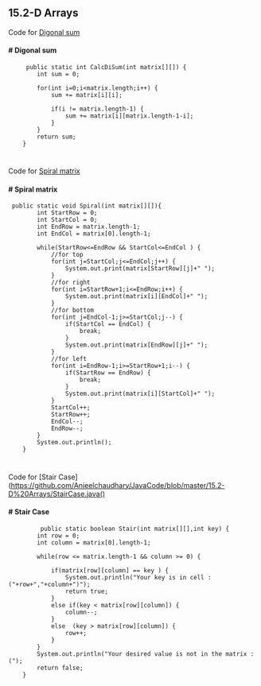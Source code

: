 ## 15.2-D Arrays
Code for 
[Digonal sum](https://github.com/Anjeelchaudhary/JavaCode/blob/master/15.2-D%20Arrays/DigonalSum.java)

#### # Digonal sum

```
     public static int CalcDiSum(int matrix[][]) {
        int sum = 0;

        for(int i=0;i<matrix.length;i++) {
            sum += matrix[i][i];

            if(i != matrix.length-1) {
                sum += matrix[i][matrix.length-1-i];
            }
        }
        return sum;
    }
```
#
Code for 
[Spiral matrix](https://github.com/Anjeelchaudhary/JavaCode/blob/master/15.2-D%20Arrays/SpiralMatrix.java)

#### # Spiral matrix
```
 public static void Spiral(int matrix[][]){
        int StartRow = 0;
        int StartCol = 0;
        int EndRow = matrix.length-1;
        int EndCol = matrix[0].length-1;

        while(StartRow<=EndRow && StartCol<=EndCol ) {
            //for top
            for(int j=StartCol;j<=EndCol;j++) {
                System.out.print(matrix[StartRow][j]+" ");
            }
            //for right
            for(int i=StartRow+1;i<=EndRow;i++) {
                System.out.print(matrix[i][EndCol]+" ");
            }
            //for bottom
            for(int j=EndCol-1;j>=StartCol;j--) {
                if(StartCol == EndCol) {
                    break;
                }
                System.out.print(matrix[EndRow][j]+" ");
            }
            //for left
            for(int i=EndRow-1;i>=StartRow+1;i--) {
                if(StartRow == EndRow) {
                    break;
                }
                System.out.print(matrix[i][StartCol]+" ");
            }
            StartCol++;
            StartRow++;
            EndCol--;
            EndRow--;
        }
        System.out.println();
    }
```
#
Code for 
[Stair Case](https://github.com/Anjeelchaudhary/JavaCode/blob/master/15.2-D%20Arrays/StairCase.java()

#### # Stair Case

```
         public static boolean Stair(int matrix[][],int key) {
        int row = 0;
        int column = matrix[0].length-1;

        while(row <= matrix.length-1 && column >= 0) {

            if(matrix[row][column] == key ) {
                System.out.println("Your key is in cell : ("+row+","+column+")");
                return true;
            }
            else if(key < matrix[row][column]) {
                column--;
            }
            else  (key > matrix[row][column]) {
                row++;
            }
        }
        System.out.println("Your desired value is not in the matrix :(");
        return false;
    }
```
